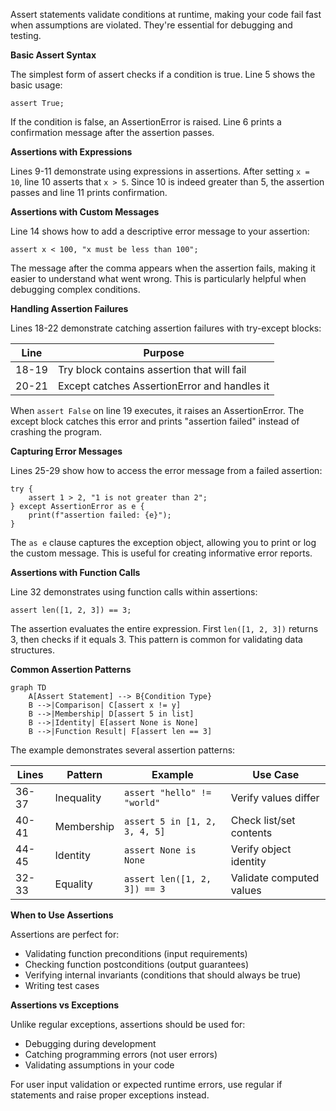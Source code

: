 Assert statements validate conditions at runtime, making your code fail fast when assumptions are violated. They're essential for debugging and testing.

**Basic Assert Syntax**

The simplest form of assert checks if a condition is true. Line 5 shows the basic usage:
```
assert True;
```

If the condition is false, an AssertionError is raised. Line 6 prints a confirmation message after the assertion passes.

**Assertions with Expressions**

Lines 9-11 demonstrate using expressions in assertions. After setting `x = 10`, line 10 asserts that `x > 5`. Since 10 is indeed greater than 5, the assertion passes and line 11 prints confirmation.

**Assertions with Custom Messages**

Line 14 shows how to add a descriptive error message to your assertion:
```
assert x < 100, "x must be less than 100";
```

The message after the comma appears when the assertion fails, making it easier to understand what went wrong. This is particularly helpful when debugging complex conditions.

**Handling Assertion Failures**

Lines 18-22 demonstrate catching assertion failures with try-except blocks:

| Line | Purpose |
|------|---------|
| 18-19 | Try block contains assertion that will fail |
| 20-21 | Except catches AssertionError and handles it |

When `assert False` on line 19 executes, it raises an AssertionError. The except block catches this error and prints "assertion failed" instead of crashing the program.

**Capturing Error Messages**

Lines 25-29 show how to access the error message from a failed assertion:
```
try {
    assert 1 > 2, "1 is not greater than 2";
} except AssertionError as e {
    print(f"assertion failed: {e}");
}
```

The `as e` clause captures the exception object, allowing you to print or log the custom message. This is useful for creating informative error reports.

**Assertions with Function Calls**

Line 32 demonstrates using function calls within assertions:
```
assert len([1, 2, 3]) == 3;
```

The assertion evaluates the entire expression. First `len([1, 2, 3])` returns 3, then checks if it equals 3. This pattern is common for validating data structures.

**Common Assertion Patterns**

```mermaid
graph TD
    A[Assert Statement] --> B{Condition Type}
    B -->|Comparison| C[assert x != y]
    B -->|Membership| D[assert 5 in list]
    B -->|Identity| E[assert None is None]
    B -->|Function Result| F[assert len == 3]
```

The example demonstrates several assertion patterns:

| Lines | Pattern | Example | Use Case |
|-------|---------|---------|----------|
| 36-37 | Inequality | `assert "hello" != "world"` | Verify values differ |
| 40-41 | Membership | `assert 5 in [1, 2, 3, 4, 5]` | Check list/set contents |
| 44-45 | Identity | `assert None is None` | Verify object identity |
| 32-33 | Equality | `assert len([1, 2, 3]) == 3` | Validate computed values |

**When to Use Assertions**

Assertions are perfect for:
- Validating function preconditions (input requirements)
- Checking function postconditions (output guarantees)
- Verifying internal invariants (conditions that should always be true)
- Writing test cases

**Assertions vs Exceptions**

Unlike regular exceptions, assertions should be used for:
- Debugging during development
- Catching programming errors (not user errors)
- Validating assumptions in your code

For user input validation or expected runtime errors, use regular if statements and raise proper exceptions instead.

